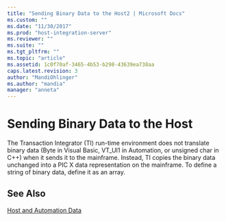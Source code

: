 ```yaml
---
title: "Sending Binary Data to the Host2 | Microsoft Docs"
ms.custom: ""
ms.date: "11/30/2017"
ms.prod: "host-integration-server"
ms.reviewer: ""
ms.suite: ""
ms.tgt_pltfrm: ""
ms.topic: "article"
ms.assetid: 1c0f70af-3465-4b53-b298-43639ea738aa
caps.latest.revision: 3
author: "MandiOhlinger"
ms.author: "mandia"
manager: "anneta"
---
```

# Sending Binary Data to the Host
The Transaction Integrator (TI) run-time environment does not translate binary data (Byte in Visual Basic, VT_UI1 in Automation, or unsigned char in C++) when it sends it to the mainframe. Instead, TI copies the binary data unchanged into a PIC X data representation on the mainframe. To define a string of binary data, define it as an array.  
  
## See Also  
 [Host and Automation Data](../core/host-and-automation-data1.md)
